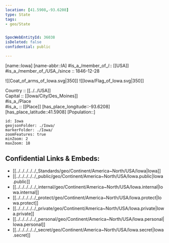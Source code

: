 ```yaml
---
location: [41.5908,-93.6208] 
type: State
tags:
- geo/State


SpocWebEntityId: 36038
isDeleted: false
confidential: public

---
```

[name::Iowa] 
[name-abbr::IA] 
#is_a_/member_of_/:: [[USA]]
#is_a_/member_of_/USA_/since :: 1846-12-28 


![[Coat_of_arms_of_Iowa.svg|350]] 
![[Iowa/Flag_of_Iowa.svg|350]]  

Country :: [[../../USA]]  
Capital :: [[Iowa/City/Des_Moines]]  
#is_a_/Place  
#is_a_ :: [[Place]] 
[has_place_longitude::-93.6208] 
[has_place_latitude::41.5908] 
[Population::] 



```leaflet
id: Iowa
geojsonFolder: ./Iowa/
markerFolder: ./Iowa/
zoomFeatures: true 
minZoom: 2 
maxZoom: 18
```


## Confidential Links & Embeds: 
- [[../../../../../_Standards/geo/Continent/America~North/USA/Iowa|Iowa]] 
- [[../../../../../_public/geo/Continent/America~North/USA/Iowa.public|Iowa.public]] 
- [[../../../../../_internal/geo/Continent/America~North/USA/Iowa.internal|Iowa.internal]] 
- [[../../../../../_protect/geo/Continent/America~North/USA/Iowa.protect|Iowa.protect]] 
- [[../../../../../_private/geo/Continent/America~North/USA/Iowa.private|Iowa.private]] 
- [[../../../../../_personal/geo/Continent/America~North/USA/Iowa.personal|Iowa.personal]] 
- [[../../../../../_secret/geo/Continent/America~North/USA/Iowa.secret|Iowa.secret]] 
